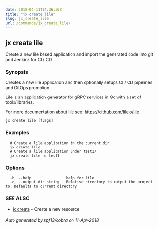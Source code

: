 ```yaml
---
date: 2018-04-11T14:36:36Z
title: "jx create lile"
slug: jx_create_lile
url: /commands/jx_create_lile/
---
```

## jx create lile

Create a new lile based application and import the generated code into git and Jenkins for CI / CD

### Synopsis

Creates a new lile application and then optionally setups CI / CD pipelines and GitOps promotion. 

Lile is an application generator for gRPC services in Go with a set of tools/libraries. 

For more documentation about lile see: https://github.com/lileio/lile

```
jx create lile [flags]
```

### Examples

```
  # Create a lile application in the current dir
  jx create lile
  # Create a lile application under test1/
  jx create lile -o test1
```

### Options

```
  -h, --help                help for lile
  -o, --output-dir string   Relative directory to output the project to. Defaults to current directory
```

### SEE ALSO

* [jx create](/commands/jx_create/)	 - Create a new resource

###### Auto generated by spf13/cobra on 11-Apr-2018
